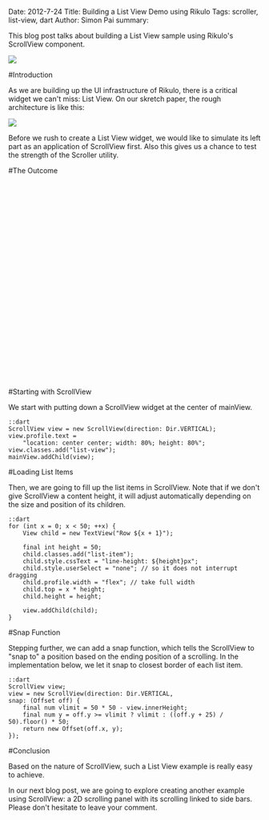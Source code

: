 Date: 2012-7-24
Title: Building a List View Demo using Rikulo
Tags: scroller, list-view, dart
Author: Simon Pai
summary: <p>This blog post talks about building a List View sample using Rikulo's ScrollView component.</p><img src="http://blog.rikulo.org/static/files/tutorial/list-view/list-view-sample.png" class="center-blog-image" />

#Introduction

As we are building up the UI infrastructure of Rikulo, there is a critical widget we can't miss: List View. On our skretch paper, the rough architecture is like this:

<img src="http://blog.rikulo.org/static/files/tutorial/list-view/list-view-architecture.png" class="center-blog-image" />

Before we rush to create a List View widget, we would like to simulate its left part as an application of ScrollView first. Also this gives us a chance to test the strength of the Scroller utility.

#The Outcome

<p>
<link rel="stylesheet" type="text/css" href="/files/_common/view.css" />
<link rel="stylesheet" type="text/css" href="http://blog.rikulo.org/static/files/tutorial/list-view/scroll-view.css" />
<div id="v-main" class="center-blog-image" style="width:572px;height:396px"></div>
<script type="application/dart" src="/files/tutorial/list-view/ListViewDemo.dart"></script>
<script src="/files/_common/dart.js"></script>
</p>

#Starting with ScrollView

We start with putting down a ScrollView widget at the center of mainView.

	::dart
	ScrollView view = new ScrollView(direction: Dir.VERTICAL);
	view.profile.text =
		"location: center center; width: 80%; height: 80%";
	view.classes.add("list-view");
	mainView.addChild(view);

#Loading List Items

Then, we are going to fill up the list items in ScrollView. Note that if we don't give ScrollView a content height, it will adjust automatically depending on the size and position of its children.

	::dart
	for (int x = 0; x < 50; ++x) {
		View child = new TextView("Row ${x + 1}");

		final int height = 50;
		child.classes.add("list-item");
		child.style.cssText = "line-height: ${height}px";
		child.style.userSelect = "none"; // so it does not interrupt dragging
		child.profile.width = "flex"; // take full width
		child.top = x * height;
		child.height = height;

		view.addChild(child);
	}

#Snap Function

Stepping further, we can add a snap function, which tells the ScrollView to "snap to" a position based on the ending position of a scrolling. In the implementation below, we let it snap to closest border of each list item.

	::dart
	ScrollView view;
	view = new ScrollView(direction: Dir.VERTICAL, 
	snap: (Offset off) {
		final num vlimit = 50 * 50 - view.innerHeight;
		final num y = off.y >= vlimit ? vlimit : ((off.y + 25) / 50).floor() * 50;
		return new Offset(off.x, y);
	});

#Conclusion

Based on the nature of ScrollView, such a List View example is really easy to achieve.

In our next blog post, we are going to explore creating another example using ScrollView: a 2D scrolling panel with its scrolling linked to side bars. Please don't hesitate to leave your comment.
